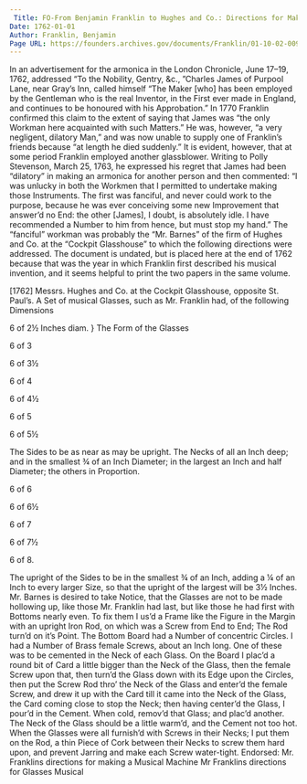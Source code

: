 ```yaml
---
 Title: FO-From Benjamin Franklin to Hughes and Co.: Directions for Making a Musical Instrument, [1762]
Date: 1762-01-01
Author: Franklin, Benjamin
Page URL: https://founders.archives.gov/documents/Franklin/01-10-02-0097
---
```


In an advertisement for the armonica in the London Chronicle, June 17–19, 1762, addressed “To the Nobility, Gentry, &c., ”Charles James of Purpool Lane, near Gray’s Inn, called himself “The Maker [who] has been employed by the Gentleman who is the real Inventor, in the First ever made in England, and continues to be honoured with his Approbation.” In 1770 Franklin confirmed this claim to the extent of saying that James was “the only Workman here acquainted with such Matters.” He was, however, “a very negligent, dilatory Man,” and was now unable to supply one of Franklin’s friends because “at length he died suddenly.”
It is evident, however, that at some period Franklin employed another glassblower. Writing to Polly Stevenson, March 25, 1763, he expressed his regret that James had been “dilatory” in making an armonica for another person and then commented: “I was unlucky in both the Workmen that I permitted to undertake making those Instruments. The first was fanciful, and never could work to the purpose, because he was ever conceiving some new Improvement that answer’d no End: the other [James], I doubt, is absolutely idle. I have recommended a Number to him from hence, but must stop my hand.” The “fanciful” workman was probably the “Mr. Barnes” of the firm of Hughes and Co. at the “Cockpit Glasshouse” to which the following directions were addressed. The document is undated, but is placed here at the end of 1762 because that was the year in which Franklin first described his musical invention, and it seems helpful to print the two papers in the same volume.
  
[1762]
Messrs. Hughes and Co. at the Cockpit Glasshouse, opposite St. Paul’s.
A Set of musical Glasses, such as Mr. Franklin had, of the following Dimensions


6 of 2½ Inches diam.
}
  The Form of the Glasses


6 of 3



6 of 3½



6 of 4



6 of 4½



6 of 5



6 of 5½

The Sides to be as near as may be upright. The Necks of all an Inch deep; and in the smallest ¾ of an Inch Diameter; in the largest an Inch and half Diameter; the others in Proportion.


6 of 6



6 of 6½



6 of 7



6 of 7½

 

6 of 8.



The upright of the Sides to be in the smallest ¾ of an Inch, adding a ¼ of an Inch to every larger Size, so that the upright of the largest will be 3½ Inches.
Mr. Barnes is desired to take Notice, that the Glasses are not to be made hollowing up, like those Mr. Franklin had last, but like those he had first with Bottoms nearly even.
  To fix them I us’d a Frame like the Figure in the Margin with an upright Iron Rod, on which was a Screw from End to End; The Rod turn’d on it’s Point.
The Bottom Board had a Number of concentric Circles.
I had a Number of Brass female Screws, about an Inch long.
One of these was to be cemented in the Neck of each Glass.
On the Board I plac’d a round bit of Card a little bigger than the Neck of the Glass, then the female Screw upon that, then turn’d the Glass down with its Edge upon the Circles, then put the Screw Rod thro’ the Neck of the Glass and enter’d the female Screw, and drew it up with the Card till it came into the Neck of the Glass, the Card coming close to stop the Neck; then having center’d the Glass, I pour’d in the Cement. When cold, remov’d that Glass; and plac’d another. The Neck of the Glass should be a little warm’d, and the Cement not too hot.
When the Glasses were all furnish’d with Screws in their Necks; I put them on the Rod, a thin Piece of Cork between their Necks to screw them hard upon, and prevent Jarring and make each Screw water-tight.
 Endorsed: Mr. Franklins directions for making a Musical Machine Mr Franklins directions for Glasses Musical
  

